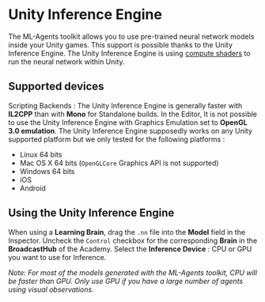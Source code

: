 # Unity Inference Engine

The ML-Agents toolkit allows you to use pre-trained neural network models
inside your Unity games. This support is possible thanks to the Unity Inference
Engine. The Unity Inference Engine is using 
[compute shaders](https://docs.unity3d.com/Manual/class-ComputeShader.html) 
to run the neural network within Unity. 

## Supported devices

Scripting Backends : The Unity Inference Engine is generally faster with __IL2CPP__ than with __Mono__ for Standalone builds.
In the Editor, It is not possible to use the Unity Inference Engine with Graphics Emulation set to __OpenGL 3.0 emulation__.
The Unity Inference Engine supposedly works on any Unity supported platform
but we only tested for the following platforms :

* Linux 64 bits
* Mac OS X 64 bits (`OpenGLCore` Graphics API is not supported)
* Windows 64 bits
* iOS
* Android

## Using the Unity Inference Engine

When using a **Learning Brain**, drag the `.nn` file into the **Model** field 
in the Inspector. 
Uncheck the `Control` checkbox for the corresponding **Brain** in the 
**BroadcastHub** of the Academy.
Select the **Inference Device** : CPU or GPU you want to use for Inference.

_Note: For most of the models generated with the ML-Agents toolkit, CPU will be faster than GPU. Only use GPU if you have a large number of agents using visual observations._
